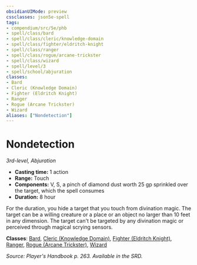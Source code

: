 ```yaml
---
obsidianUIMode: preview
cssclasses: json5e-spell
tags:
- compendium/src/5e/phb
- spell/class/bard
- spell/class/cleric/knowledge-domain
- spell/class/fighter/eldritch-knight
- spell/class/ranger
- spell/class/rogue/arcane-trickster
- spell/class/wizard
- spell/level/3
- spell/school/abjuration
classes:
- Bard
- Cleric (Knowledge Domain)
- Fighter (Eldritch Knight)
- Ranger
- Rogue (Arcane Trickster)
- Wizard
aliases: ["Nondetection"]
---
```

# Nondetection
*3rd-level, Abjuration*  

- **Casting time:** 1 action
- **Range:** Touch
- **Components:** V, S, a pinch of diamond dust worth 25 gp sprinkled over the target, which the spell consumes
- **Duration:** 8 hour

For the duration, you hide a target that you touch from divination magic. The target can be a willing creature or a place or an object no larger than 10 feet in any dimension. The target can't be targeted by any divination magic or perceived through magical scrying sensors.

**Classes**: [Bard](bard.md), [Cleric (Knowledge Domain)](cleric-knowledge-domain.md), [Fighter (Eldritch Knight)](fighter-eldritch-knight.md), [Ranger](ranger.md), [Rogue (Arcane Trickster)](rogue-arcane-trickster.md), [Wizard](wizard.md)

*Source: Player's Handbook p. 263. Available in the SRD.*